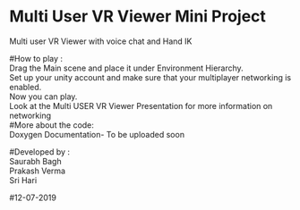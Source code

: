 # Multi User VR Viewer Mini Project 
Multi user VR Viewer with voice chat and Hand IK 

#How to play :   
           Drag the  Main scene and place it under Environment Hierarchy.   
           Set up your unity account and make sure that your multiplayer networking is enabled.  
           Now you can play.  
           Look at the Multi USER VR Viewer Presentation for more information on networking   
#More about the code:              
           Doxygen Documentation- To be uploaded soon   
           

#Developed by :  
             Saurabh Bagh  
             Prakash Verma  
             Sri Hari   
               
#12-07-2019
